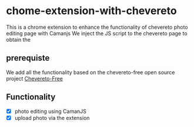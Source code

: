 # chome-extension-with-chevereto
This is a chrome extension to enhance the functionality of chevereto photo editing page with Camanjs
We inject the JS script to the chevereto page to obtain the 
## prerequiste

We add all the functionality based on the chevereto-free open source project
[Chevereto-Free](https://chevereto.com/free)

## Functionality
- [X] photo editing using CamanJS
- [X] upload photo via the extension
